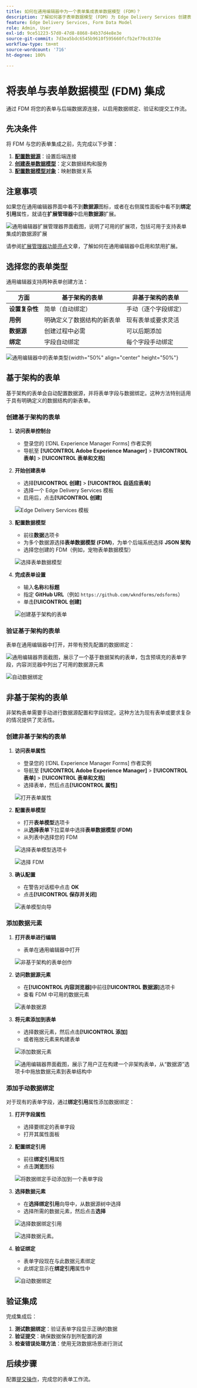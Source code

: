 ```yaml
---
title: 如何在通用编辑器中为一个表单集成表单数据模型 (FDM)？
description: 了解如何基于表单数据模型 (FDM) 为 Edge Delivery Services 创建表单。在 FDM 中生成并编辑数据模型对象的样本数据。
feature: Edge Delivery Services, Form Data Model
role: Admin, User
exl-id: 9ce51223-57d0-47d8-8868-84b37d4e8e3e
source-git-commit: 7d3ea5bdc6545b9610f595660fcfb2ef70c837de
workflow-type: tm+mt
source-wordcount: '716'
ht-degree: 100%

---
```



# 将表单与表单数据模型 (FDM) 集成

通过 FDM 将您的表单与后端数据源连接，以启用数据绑定、验证和提交工作流。

## 先决条件

将 FDM 与您的表单集成之前，先完成以下步骤：

1. **[配置数据源](/help/forms/configure-data-sources.md)**：设置后端连接
2. **[创建表单数据模型](/help/forms/create-form-data-models.md)**：定义数据结构和服务
3. **[配置数据模型对象](/help/forms/work-with-form-data-model.md)**：映射数据关系

## 注意事项

如果您在通用编辑器界面中看不到&#x200B;**数据源**&#x200B;图标，或者在右侧属性面板中看不到&#x200B;**绑定引用**&#x200B;属性，就请在&#x200B;**扩展管理器**&#x200B;中启用&#x200B;**数据源**&#x200B;扩展。

![通用编辑器扩展管理器界面截图，说明了可用的扩展项，包括可用于支持表单集成的数据源扩展](/help/edge/docs/forms/universal-editor/assets/extension-manager.png)

请参阅[扩展管理器功能亮点](https://developer.adobe.com/uix/docs/extension-manager/feature-highlights/#enablingdisabling-extensions)文章，了解如何在通用编辑器中启用和禁用扩展。

## 选择您的表单类型

通用编辑器支持两种表单创建方法：

| 方面 | 基于架构的表单 | 非基于架构的表单 |
|--------|-------------------|----------------------|
| **设置复杂性** | 简单（自动绑定） | 手动（逐个字段绑定） |
| **用例** | 明确定义了数据结构的新表单 | 现有表单或要求灵活 |
| **数据源** | 创建过程中必需 | 可以后期添加 |
| **绑定** | 字段自动绑定 | 每个字段手动绑定 |

![通用编辑器中的表单类型](/help/edge/docs/forms/universal-editor/assets/form-types.png){width="50%" align="center" height="50%"}

## 基于架构的表单

基于架构的表单会自动配置数据源，并将表单字段与数据绑定。这种方法特别适用于具有明确定义的数据结构的新表单。

### 创建基于架构的表单

1. **访问表单控制台**
   - 登录您的 [!DNL Experience Manager Forms] 作者实例
   - 导航至 **[!UICONTROL Adobe Experience Manager]** > **[!UICONTROL 表单]** > **[!UICONTROL 表单和文档]**

2. **开始创建表单**
   - 选择&#x200B;**[!UICONTROL 创建]** > **[!UICONTROL 自适应表单]**
   - 选择一个 Edge Delivery Services 模板
   - 启用后，点击&#x200B;**[!UICONTROL 创建]**

   ![Edge Delivery Services 模板](/help/edge/assets/create-eds-forms.png)

3. **配置数据模型**
   - 前往&#x200B;**数据**&#x200B;选项卡
   - 为多个数据源选择&#x200B;**表单数据模型 (FDM)**，为单个后端系统选择 **JSON 架构**
   - 选择您创建的 FDM（例如，宠物表单数据模型）

   ![选择表单数据模型](/help/edge/docs/forms/universal-editor/assets/select-petstore-form-data-model.png)

4. **完成表单设置**
   - 输入&#x200B;**名称**&#x200B;和&#x200B;**标题**
   - 指定 **GitHub URL**（例如 `https://github.com/wkndforms/edsforms`）
   - 单击&#x200B;**[!UICONTROL 创建]**

   ![创建基于架构的表单](/help/edge/docs/forms/universal-editor/assets/create-schema-based-form.png)

### 验证基于架构的表单

表单在通用编辑器中打开，并带有预先配置的数据绑定：

![通用编辑器界面截图，展示了一个基于数据架构的表单，包含预填充的表单字段，内容浏览器中列出了可用的数据源元素](/help/edge/docs/forms/universal-editor/assets/schema-based-form-in-ue.png)

![自动数据绑定](/help/edge/docs/forms/universal-editor/assets/schema-based-form-data-binding.png)

## 非基于架构的表单

非架构表单需要手动进行数据源配置和字段绑定。这种方法为现有表单或要求复杂的情况提供了灵活性。

### 创建非基于架构的表单

1. **访问表单属性**
   - 登录您的 [!DNL Experience Manager Forms] 作者实例
   - 导航至 **[!UICONTROL Adobe Experience Manager]** > **[!UICONTROL 表单]** > **[!UICONTROL 表单和文档]**
   - 选择表单，然后点击&#x200B;**[!UICONTROL 属性]**

   ![打开表单属性](/help/edge/docs/forms/universal-editor/assets/non-schema-based-edit-properties.png)

2. **配置表单模型**
   - 打开&#x200B;**表单模型**&#x200B;选项卡
   - 从&#x200B;**选择表单**&#x200B;下拉菜单中选择&#x200B;**表单数据模型 (FDM)**
   - 从列表中选择您的 FDM

   ![选择表单模型选项卡](/help/edge/docs/forms/universal-editor/assets/select-form-model.png)

   ![选择 FDM](/help/edge/docs/forms/universal-editor/assets/select-fdm.png)

3. **确认配置**
   - 在警告对话框中点击 **OK**
   - 点击&#x200B;**[!UICONTROL 保存并关闭]**

   ![表单模型向导](/help/edge/docs/forms/universal-editor/assets/form-model-wizard.png)

### 添加数据元素

1. **打开表单进行编辑**
   - 表单在通用编辑器中打开

   ![非基于架构的表单创作](/help/edge/docs/forms/universal-editor/assets/non-schema-form-authoring.png)

2. **访问数据源元素**
   - 在&#x200B;**[!UICONTROL 内容浏览器]**&#x200B;中前往&#x200B;**[!UICONTROL 数据源]**&#x200B;选项卡
   - 查看 FDM 中可用的数据元素

   ![表单数据源](/help/edge/docs/forms/universal-editor/assets/non-schema-data-source.png)

3. **将元素添加到表单**
   - 选择数据元素，然后点击&#x200B;**[!UICONTROL 添加]**
   - 或者拖放元素来构建表单

   ![添加数据元素](/help/edge/docs/forms/universal-editor/assets/non-schema-add-data-element.png)

   ![通用编辑器界面截图，展示了用户正在构建一个非架构表单，从“数据源”选项卡中拖放数据元素到表单结构中](/help/edge/docs/forms/universal-editor/assets/non-schema-form.png)

### 添加手动数据绑定

对于现有的表单字段，通过&#x200B;**绑定引用**&#x200B;属性添加数据绑定：

1. **打开字段属性**
   - 选择要绑定的表单字段
   - 打开其属性面板

2. **配置绑定引用**
   - 前往&#x200B;**绑定引用**&#x200B;属性
   - 点击&#x200B;**浏览**&#x200B;图标

   ![将数据绑定手动添加到一个表单字段](/help/edge/docs/forms/universal-editor/assets/non-schema-add-data-binding.png)

3. **选择数据元素**
   - 在&#x200B;**选择绑定引用**&#x200B;向导中，从数据源树中选择
   - 选择所需的数据元素，然后点击&#x200B;**选择**

   ![选择数据绑定引用](/help/edge/docs/forms/universal-editor/assets/select-bind-reference.png)

   ![选择数据元素](/help/edge/docs/forms/universal-editor/assets/select-data-element.png)。

4. **验证绑定**
   - 表单字段现在与此数据元素绑定
   - 此绑定显示在&#x200B;**绑定引用**&#x200B;属性中

   ![自动数据绑定](/help/edge/docs/forms/universal-editor/assets/schema-based-form-data-binding.png)

## 验证集成

完成集成后：

1. **测试数据绑定**：验证表单字段显示正确的数据
2. **验证提交**：确保数据保存到所配置的源
3. **检查错误处理方法**：使用无效数据场景进行测试

## 后续步骤

配置[提交操作](/help/edge/docs/forms/universal-editor/submit-action.md)，完成您的表单工作流。
